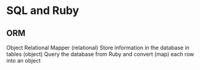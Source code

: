 # SQL and Ruby

## ORM
  Object Relational Mapper
    (relational) Store information in the database in tables
    (object) Query the database from Ruby and convert (map) each row into an object
